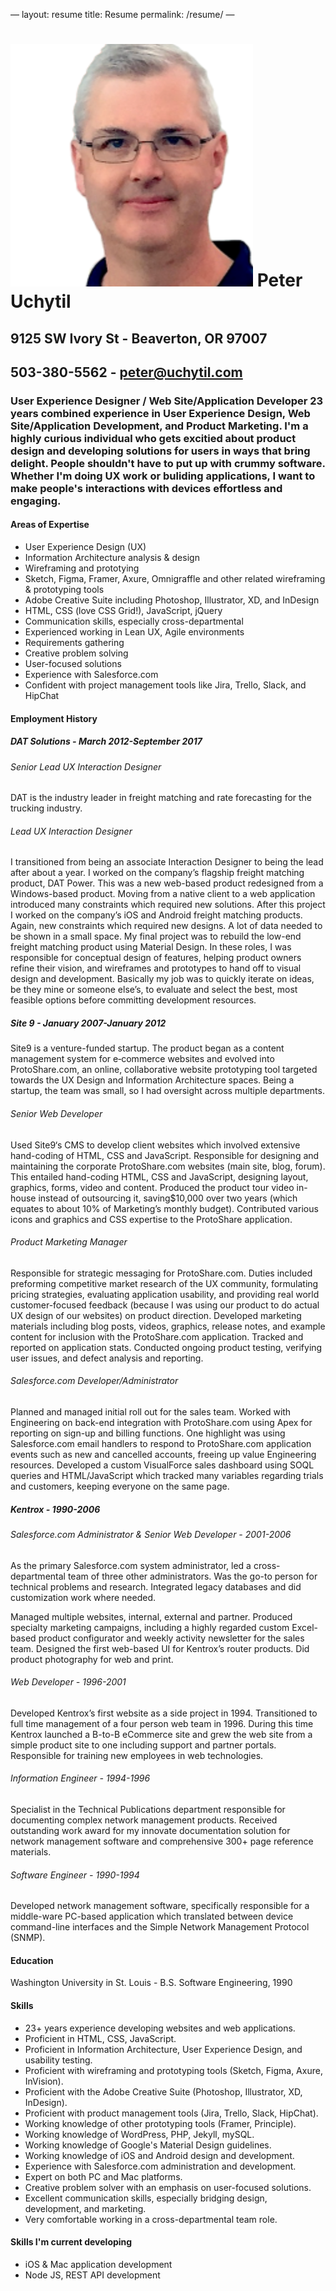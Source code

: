 —
layout: resume
title: Resume
permalink: /resume/
—

# ![Me](/images/Me-logo.png) Peter Uchytil
## 9125 SW Ivory St - Beaverton, OR 97007
## 503-380-5562 - [peter@uchytil.com](mailto:peter@uchytil.com)

### **User Experience Designer / Web Site/Application Developer** 23 years combined experience in User Experience Design, Web Site/Application Development, and Product Marketing. I'm a highly curious individual who gets excitied about product design and developing solutions for users in ways that bring delight. People shouldn't have to put up with crummy software. Whether I'm doing UX work or buliding applications, I want to make people's interactions with devices effortless and engaging.

#### Areas of Expertise

* User Experience Design (UX)
* Information Architecture analysis & design
* Wireframing and prototying
* Sketch, Figma, Framer, Axure, Omnigraffle and other related wireframing & prototyping tools
* Adobe Creative Suite including Photoshop, Illustrator, XD, and InDesign
* HTML, CSS (love CSS Grid!), JavaScript, jQuery
* Communication skills, especially cross-departmental
* Experienced working in Lean UX, Agile environments
* Requirements gathering
* Creative problem solving
* User-focused solutions
* Experience with Salesforce.com
* Confident with project management tools like Jira, Trello, Slack, and HipChat

#### Employment History

##### DAT Solutions - March 2012-September 2017

###### Senior Lead UX Interaction Designer
DAT is the industry leader in freight matching and rate forecasting for the trucking industry.

###### Lead UX Interaction Designer

I transitioned from being an associate Interaction Designer to being the lead after about a year. I worked on the company’s flagship freight matching product, DAT Power. This was a new web-based product redesigned from a Windows-based product. Moving from a native client to a web application introduced many constraints which required new solutions. After this project I worked on the company’s iOS and Android freight matching products. Again, new constraints which required new designs. A lot of data needed to be shown in a small space. My final project was to rebuild the low-end freight matching product using Material Design. In these roles, I was responsible for conceptual design of features, helping product owners refine their vision, and wireframes and prototypes to hand off to visual design and development. Basically my job was to quickly iterate on ideas, be they mine or someone else’s, to evaluate and select the best, most feasible options before committing development resources. 

##### Site 9 - January 2007-January 2012

Site9 is a venture-funded startup. The product began as a content management system for e‑commerce websites and evolved into ProtoShare.com, an online, collaborative website prototyping tool targeted towards the UX Design and Information Architecture spaces. Being a startup, the team was small, so I had oversight across multiple departments. 

###### Senior Web Developer

Used Site9‘s CMS to develop client websites which involved extensive hand-coding of HTML, CSS and JavaScript. Responsible for designing and maintaining the corporate ProtoShare.com websites (main site, blog, forum). This entailed hand-coding HTML, CSS and JavaScript, designing layout, graphics, forms, video and content. Produced the product tour video in-house instead of outsourcing it, saving$10,000 over two years (which equates to about 10% of Marketing’s monthly budget). Contributed various icons and graphics and CSS expertise to the ProtoShare application.

###### Product Marketing Manager

Responsible for strategic messaging for ProtoShare.com. Duties included preforming competitive market research of the UX community, formulating pricing strategies, evaluating application usability, and providing real world customer-focused feedback (because I was using our product to do actual UX design of our websites) on product direction. Developed marketing materials including blog posts, videos, graphics, release notes, and example content for inclusion with the ProtoShare.com application. Tracked and reported on application stats. Conducted ongoing product testing, verifying user issues, and defect analysis and reporting.

###### Salesforce.com Developer/Administrator

Planned and managed initial roll out for the sales team. Worked with Engineering on back-end integration with ProtoShare.com using Apex for reporting on sign-up and billing functions. One highlight was using Salesforce.com email handlers to respond to ProtoShare.com application events such as new and cancelled accounts, freeing up value Engineering resources. Developed a custom VisualForce sales dashboard using SOQL queries and HTML/JavaScript which tracked many variables regarding trials and customers, keeping everyone on the same page.


##### Kentrox - 1990-2006

###### Salesforce.com Administrator & Senior Web Developer - 2001-2006

As the primary Salesforce.com system administrator, led a cross-departmental team of three other administrators. Was the go-to person for technical problems and research. Integrated legacy databases and did customization work where needed. 

Managed multiple websites, internal, external and partner. Produced specialty marketing campaigns, including a highly regarded custom Excel-based product configurator and weekly activity newsletter for the sales team. Designed the first web-based UI for Kentrox’s router products. Did product photography for web and print.

###### Web Developer - 1996-2001

Developed Kentrox’s first website as a side project in 1994. Transitioned to full time management of a four person web team in 1996. During this time Kentrox launched a B-to-B eCommerce site and grew the web site from a simple product site to one including support and partner portals. Responsible for training new employees in web technologies.

###### Information Engineer - 1994-1996

Specialist in the Technical Publications department responsible for documenting complex network management products. Received outstanding work award for my innovate documentation solution for network management software and comprehensive 300+ page reference materials.

###### Software Engineer - 1990-1994

Developed network management software, specifically responsible for a middle-ware PC-based application which translated between device command-line interfaces and the Simple Network Management Protocol (SNMP). 


#### Education

Washington University in St. Louis - B.S. Software Engineering, 1990

#### Skills

* 23+ years experience developing websites and web applications.
* Proficient in HTML, CSS, JavaScript.
* Proficient in Information Architecture, User Experience Design, and usability testing.
* Proficient with wireframing and prototyping tools (Sketch, Figma, Axure, InVision).
* Proficient with the Adobe Creative Suite (Photoshop, Illustrator, XD, InDesign).
* Proficient with product management tools (Jira, Trello, Slack, HipChat).
* Working knowledge of other prototyping tools (Framer, Principle).
* Working knowledge of WordPress, PHP, Jekyll, mySQL.
* Working knowledge of Google's Material Design guidelines.
* Working knowledge of iOS and Android design and development.
* Experience with Salesforce.com administration and development.
* Expert on both PC and Mac platforms.
* Creative problem solver with an emphasis on user-focused solutions.
* Excellent communication skills, especially bridging design, development, and marketing.
* Very comfortable working in a cross-departmental team role.

#### Skills I'm current developing

* iOS & Mac application development
* Node JS, REST API development

